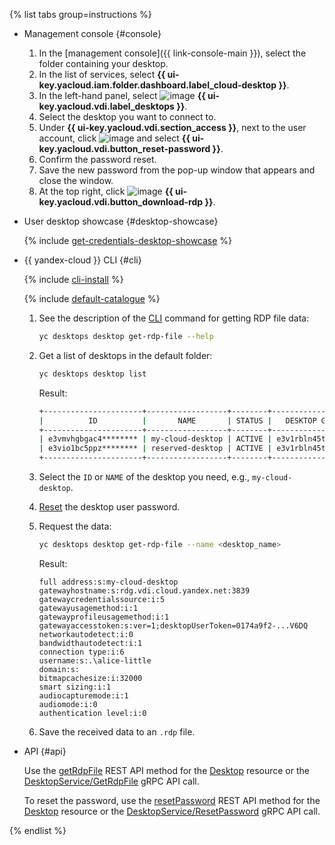 {% list tabs group=instructions %}

- Management console {#console}

  1. In the [management console]({{ link-console-main }}), select the folder containing your desktop.
  1. In the list of services, select **{{ ui-key.yacloud.iam.folder.dashboard.label_cloud-desktop }}**.
  1. In the left-hand panel, select ![image](../../_assets/console-icons/display.svg) **{{ ui-key.yacloud.vdi.label_desktops }}**.
  1. Select the desktop you want to connect to.
  1. Under **{{ ui-key.yacloud.vdi.section_access }}**, next to the user account, click ![image](../../_assets/console-icons/ellipsis.svg) and select **{{ ui-key.yacloud.vdi.button_reset-password }}**.
  1. Confirm the password reset.
  1. Save the new password from the pop-up window that appears and close the window.
  1. At the top right, click ![image](../../_assets/console-icons/arrow-down-to-line.svg) **{{ ui-key.yacloud.vdi.button_download-rdp }}**.

- User desktop showcase {#desktop-showcase}

  {% include [get-credentials-desktop-showcase](get-credentials-desktop-showcase.md) %}

- {{ yandex-cloud }} CLI {#cli}

  {% include [cli-install](../cli-install.md) %}

  {% include [default-catalogue](../default-catalogue.md) %}

  1. See the description of the [CLI](../../cli/index.yaml) command for getting RDP file data:

      ```bash
      yc desktops desktop get-rdp-file --help
      ```

  1. Get a list of desktops in the default folder:

      ```bash
      yc desktops desktop list
      ```

      Result:

      ```bash
      +----------------------+------------------+--------+----------------------+---------------------+
      |          ID          |       NAME       | STATUS |   DESKTOP GROUP ID   |   CREATED (UTC-0)   |
      +----------------------+------------------+--------+----------------------+---------------------+
      | e3vmvhgbgac4******** | my-cloud-desktop | ACTIVE | e3v1rbln45tl******** | 2024-10-09 22:42:28 |
      | e3vio1bc5ppz******** | reserved-desktop | ACTIVE | e3v1rbln45tl******** | 2024-10-09 21:35:17 |
      +----------------------+------------------+--------+----------------------+---------------------+
      ```

  1. Select the `ID` or `NAME` of the desktop you need, e.g., `my-cloud-desktop`.
  1. [Reset](../../cloud-desktop/operations/desktops/password-reset.md) the desktop user password.


  1. Request the data:

      ```bash
      yc desktops desktop get-rdp-file --name <desktop_name>
      ```

      Result:

      ```text
      full address:s:my-cloud-desktop
      gatewayhostname:s:rdg.vdi.cloud.yandex.net:3839
      gatewaycredentialssource:i:5
      gatewayusagemethod:i:1
      gatewayprofileusagemethod:i:1
      gatewayaccesstoken:s:ver=1;desktopUserToken=0174a9f2-...V6DQ
      networkautodetect:i:0
      bandwidthautodetect:i:1
      connection type:i:6
      username:s:.\alice-little
      domain:s:
      bitmapcachesize:i:32000
      smart sizing:i:1
      audiocapturemode:i:1
      audiomode:i:0
      authentication level:i:0
      ```

  1. Save the received data to an `.rdp` file.

- API {#api}

  Use the [getRdpFile](../../cloud-desktop/api-ref/Desktop/getRdpFile.md) REST API method for the [Desktop](../../cloud-desktop/api-ref/Desktop/index.md) resource or the [DesktopService/GetRdpFile](../../cloud-desktop/api-ref/grpc/Desktop/getRdpFile.md) gRPC API call.

  To reset the password, use the [resetPassword](../../cloud-desktop/api-ref/Desktop/resetPassword.md) REST API method for the [Desktop](../../cloud-desktop/api-ref/Desktop/index.md) resource or the [DesktopService/ResetPassword](../../cloud-desktop/api-ref/grpc/Desktop/resetPassword.md) gRPC API call.

{% endlist %}
